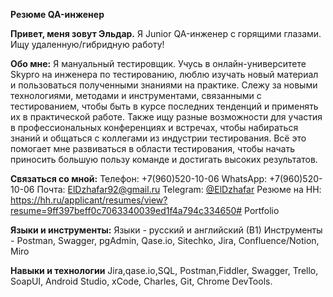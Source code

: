 **Резюме QA-инженер**

**Привет, меня зовут Эльдар.**
Я Junior QA-инженер с горящими глазами. Ищу удаленную/гибридную работу!

**Обо мне:**
Я мануальный тестировщик. Учусь в онлайн-университете Skypro на инженера по тестированию, люблю изучать новый материал и пользоваться полученными знаниями на практике. Cлежу за новыми технологиями, методами и инструментами, связанными с тестированием, чтобы быть в курсе последних тенденций и применять их в практической работе. Также ищу разные возможности для участия в профессиональных конференциях и встречах, чтобы набираться знаний и общаться с коллегами из индустрии тестирования. Всё это помогает мне развиваться в области тестирования, чтобы начать приносить большую пользу команде и достигать высоких результатов.

**Связаться со мной:**
Телефон: +7(960)520-10-06        WhatsApp: +7(960)520-10-06
Почта: ElDzhafar92@gmail.ru      Telegram: [@ElDzhafar](https://t.me/@ElDzhafar)
Резюме на  HH: https://hh.ru/applicant/resumes/view?resume=9ff397beff0c7063340039ed1f4a794c334650# Portfolio

**Языки и инструменты:**
Языки - русский и английский (В1)
Инструменты - Postman, Swagger, pgAdmin, Qase.io, Sitechko, Jira, Confluence/Notion, Miro

**Навыки и технологии**
Jira,qase.io,SQL, Postman,Fiddler, Swagger, Trello,
SoapUI, Android Studio, xCode, Charles, Git, Chrome DevTools.
